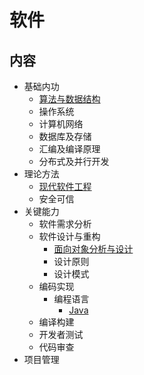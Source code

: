 # 软件

## 内容

- 基础内功
  - [算法与数据结构](https://github.com/anchem/Knowledge/blob/main/software/basic/algorithm.md)
  - 操作系统
  - 计算机网络
  - 数据库及存储
  - 汇编及编译原理
  - 分布式及并行开发
- 理论方法
  - [现代软件工程](https://github.com/anchem/Knowledge/blob/main/software/theory/softwareengineering/main.md)
  - 安全可信
- 关键能力
  - 软件需求分析
  - 软件设计与重构
    - [面向对象分析与设计](https://github.com/anchem/Knowledge/blob/main/software/keyability/designandrefactor/objectorientedanalysisanddesign.md)
    - 设计原则
    - 设计模式
  - 编码实现
    - 编程语言
      - [Java](https://github.com/anchem/Knowledge/blob/main/software/keyability/implementation/language/java/javamain.md)
  - 编译构建
  - 开发者测试
  - 代码审查
- 项目管理
